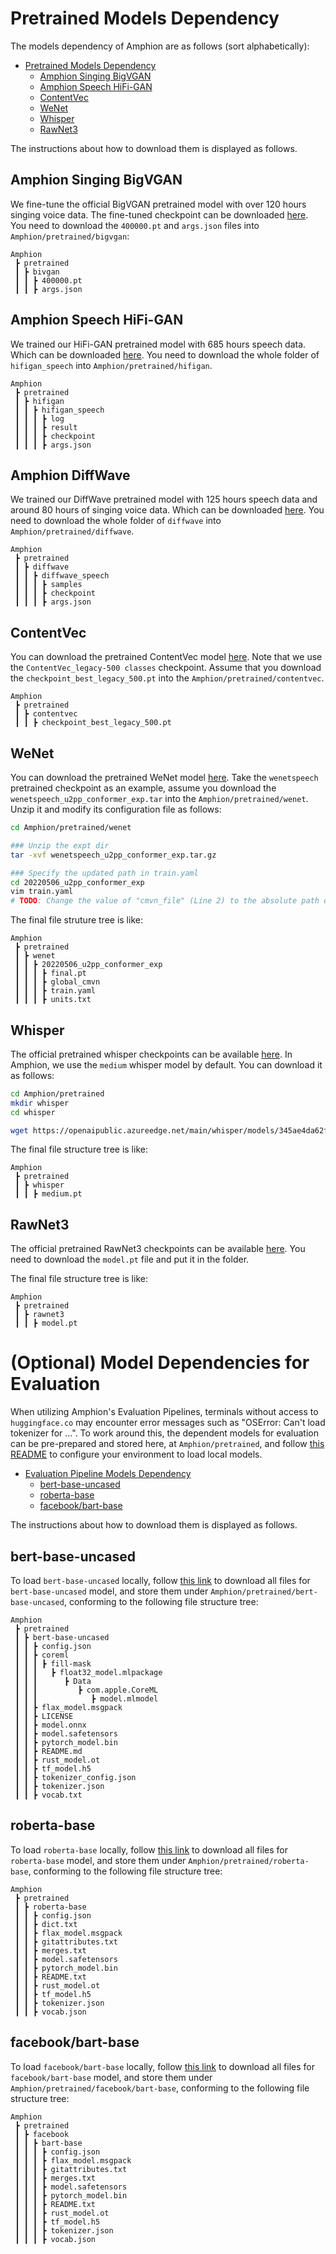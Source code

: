 # Pretrained Models Dependency

The models dependency of Amphion are as follows (sort alphabetically):

- [Pretrained Models Dependency](#pretrained-models-dependency)
  - [Amphion Singing BigVGAN](#amphion-singing-bigvgan)
  - [Amphion Speech HiFi-GAN](#amphion-speech-hifi-gan)
  - [ContentVec](#contentvec)
  - [WeNet](#wenet)
  - [Whisper](#whisper)
  - [RawNet3](#rawnet3)


The instructions about how to download them is displayed as follows.

## Amphion Singing BigVGAN

We fine-tune the official BigVGAN pretrained model with over 120 hours singing voice data. The fine-tuned checkpoint can be downloaded [here](https://huggingface.co/amphion/BigVGAN_singing_bigdata). You need to download the `400000.pt` and `args.json` files into `Amphion/pretrained/bigvgan`:

```
Amphion
 ┣ pretrained
 ┃ ┣ bivgan
 ┃ ┃ ┣ 400000.pt
 ┃ ┃ ┣ args.json
```

## Amphion Speech HiFi-GAN

We trained our HiFi-GAN pretrained model with 685 hours speech data. Which can be downloaded [here](https://huggingface.co/amphion/hifigan_speech_bigdata). You need to download the whole folder of `hifigan_speech` into `Amphion/pretrained/hifigan`.

```
Amphion
 ┣ pretrained
 ┃ ┣ hifigan
 ┃ ┃ ┣ hifigan_speech
 ┃ ┃ ┃ ┣ log
 ┃ ┃ ┃ ┣ result
 ┃ ┃ ┃ ┣ checkpoint
 ┃ ┃ ┃ ┣ args.json
```

## Amphion DiffWave

We trained our DiffWave pretrained model with 125 hours speech data and around 80 hours of singing voice data. Which can be downloaded [here](https://huggingface.co/amphion/diffwave). You need to download the whole folder of `diffwave` into `Amphion/pretrained/diffwave`.

```
Amphion
 ┣ pretrained
 ┃ ┣ diffwave
 ┃ ┃ ┣ diffwave_speech
 ┃ ┃ ┃ ┣ samples
 ┃ ┃ ┃ ┣ checkpoint
 ┃ ┃ ┃ ┣ args.json
```

## ContentVec

You can download the pretrained ContentVec model [here](https://github.com/auspicious3000/contentvec). Note that we use the `ContentVec_legacy-500 classes` checkpoint. Assume that you download the `checkpoint_best_legacy_500.pt` into the `Amphion/pretrained/contentvec`.

```
Amphion
 ┣ pretrained
 ┃ ┣ contentvec
 ┃ ┃ ┣ checkpoint_best_legacy_500.pt
```

## WeNet

You can download the pretrained WeNet model [here](https://github.com/wenet-e2e/wenet/blob/main/docs/pretrained_models.md). Take the `wenetspeech` pretrained checkpoint as an example, assume you download the `wenetspeech_u2pp_conformer_exp.tar` into the `Amphion/pretrained/wenet`. Unzip it and modify its configuration file as follows:

```sh
cd Amphion/pretrained/wenet

### Unzip the expt dir
tar -xvf wenetspeech_u2pp_conformer_exp.tar.gz

### Specify the updated path in train.yaml
cd 20220506_u2pp_conformer_exp
vim train.yaml
# TODO: Change the value of "cmvn_file" (Line 2) to the absolute path of the `global_cmvn` file. (Eg: [YourPath]/Amphion/pretrained/wenet/20220506_u2pp_conformer_exp/global_cmvn)
```

The final file struture tree is like:

```
Amphion
 ┣ pretrained
 ┃ ┣ wenet
 ┃ ┃ ┣ 20220506_u2pp_conformer_exp
 ┃ ┃ ┃ ┣ final.pt
 ┃ ┃ ┃ ┣ global_cmvn
 ┃ ┃ ┃ ┣ train.yaml
 ┃ ┃ ┃ ┣ units.txt
```

## Whisper

The official pretrained whisper checkpoints can be available [here](https://github.com/openai/whisper/blob/e58f28804528831904c3b6f2c0e473f346223433/whisper/__init__.py#L17). In Amphion, we use the `medium` whisper model by default. You can download it as follows:

```bash
cd Amphion/pretrained
mkdir whisper
cd whisper

wget https://openaipublic.azureedge.net/main/whisper/models/345ae4da62f9b3d59415adc60127b97c714f32e89e936602e85993674d08dcb1/medium.pt
```

The final file structure tree is like:

```
Amphion
 ┣ pretrained
 ┃ ┣ whisper
 ┃ ┃ ┣ medium.pt
```

## RawNet3

The official pretrained RawNet3 checkpoints can be available [here](https://huggingface.co/jungjee/RawNet3). You need to download the `model.pt` file and put it in the folder.

The final file structure tree is like:

```
Amphion
 ┣ pretrained
 ┃ ┣ rawnet3
 ┃ ┃ ┣ model.pt
```

# (Optional) Model Dependencies for Evaluation
When utilizing Amphion's Evaluation Pipelines, terminals without access to `huggingface.co` may encounter error messages such as "OSError: Can't load tokenizer for ...". To work around this, the dependent models for evaluation can be pre-prepared and stored here, at `Amphion/pretrained`, and follow [this README](../egs/metrics/README.md#troubleshooting) to configure your environment to load local models.

- [Evaluation Pipeline Models Dependency](#optional-model-dependencies-for-evaluation)
  - [bert-base-uncased](#bert-base-uncased)
  - [roberta-base](#roberta-base)
  - [facebook/bart-base](#facebookbart-base)

The instructions about how to download them is displayed as follows.

## bert-base-uncased

To load `bert-base-uncased` locally, follow [this link](https://huggingface.co/bert-base-uncased) to download all files for `bert-base-uncased` model, and store them under `Amphion/pretrained/bert-base-uncased`, conforming to the following file structure tree:

```
Amphion
 ┣ pretrained
 ┃ ┣ bert-base-uncased
 ┃ ┃ ┣ config.json
 ┃ ┃ ┣ coreml 
 ┃ ┃ ┃ ┣ fill-mask
 ┃ ┃ ┃   ┣ float32_model.mlpackage
 ┃ ┃ ┃      ┣ Data
 ┃ ┃ ┃         ┣ com.apple.CoreML
 ┃ ┃ ┃            ┣ model.mlmodel 
 ┃ ┃ ┣ flax_model.msgpack
 ┃ ┃ ┣ LICENSE
 ┃ ┃ ┣ model.onnx
 ┃ ┃ ┣ model.safetensors
 ┃ ┃ ┣ pytorch_model.bin
 ┃ ┃ ┣ README.md
 ┃ ┃ ┣ rust_model.ot
 ┃ ┃ ┣ tf_model.h5
 ┃ ┃ ┣ tokenizer_config.json
 ┃ ┃ ┣ tokenizer.json
 ┃ ┃ ┣ vocab.txt
```

## roberta-base

To load `roberta-base` locally, follow [this link](https://huggingface.co/roberta-base) to download all files for `roberta-base` model, and store them under `Amphion/pretrained/roberta-base`, conforming to the following file structure tree:

```
Amphion
 ┣ pretrained
 ┃ ┣ roberta-base
 ┃ ┃ ┣ config.json
 ┃ ┃ ┣ dict.txt
 ┃ ┃ ┣ flax_model.msgpack
 ┃ ┃ ┣ gitattributes.txt
 ┃ ┃ ┣ merges.txt
 ┃ ┃ ┣ model.safetensors
 ┃ ┃ ┣ pytorch_model.bin
 ┃ ┃ ┣ README.txt
 ┃ ┃ ┣ rust_model.ot
 ┃ ┃ ┣ tf_model.h5
 ┃ ┃ ┣ tokenizer.json
 ┃ ┃ ┣ vocab.json
```

## facebook/bart-base

To load `facebook/bart-base` locally, follow [this link](https://huggingface.co/facebook/bart-base) to download all files for `facebook/bart-base` model, and store them under `Amphion/pretrained/facebook/bart-base`, conforming to the following file structure tree:

```
Amphion
 ┣ pretrained
 ┃ ┣ facebook
 ┃ ┃ ┣ bart-base
 ┃ ┃ ┃ ┣ config.json
 ┃ ┃ ┃ ┣ flax_model.msgpack
 ┃ ┃ ┃ ┣ gitattributes.txt
 ┃ ┃ ┃ ┣ merges.txt
 ┃ ┃ ┃ ┣ model.safetensors
 ┃ ┃ ┃ ┣ pytorch_model.bin
 ┃ ┃ ┃ ┣ README.txt
 ┃ ┃ ┃ ┣ rust_model.ot
 ┃ ┃ ┃ ┣ tf_model.h5
 ┃ ┃ ┃ ┣ tokenizer.json
 ┃ ┃ ┃ ┣ vocab.json
```